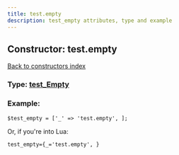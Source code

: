 ```yaml
---
title: test.empty
description: test_empty attributes, type and example
---
```

## Constructor: test.empty  
[Back to constructors index](index.md)






### Type: [test\_Empty](../types/test_Empty.md)


### Example:

```
$test_empty = ['_' => 'test.empty', ];
```  

Or, if you're into Lua:  


```
test_empty={_='test.empty', }

```


